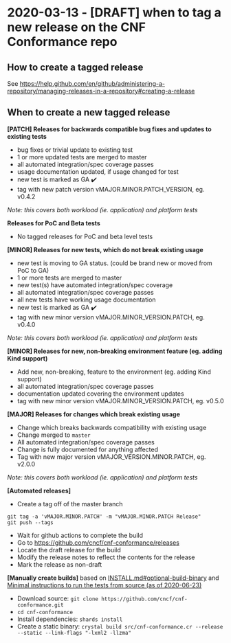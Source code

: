 # 2020-03-13 - [DRAFT] when to tag a new release on the CNF Conformance repo

## How to create a tagged release

See https://help.github.com/en/github/administering-a-repository/managing-releases-in-a-repository#creating-a-release

## When to create a new tagged release


**[PATCH] Releases for backwards compatible bug fixes and updates to existing tests**
- bug fixes or trivial update to existing test
- 1 or more updated tests are merged to master
- all automated integration/spec coverage passes
- usage documentation updated, if usage changed for test
- new test is marked as GA :heavy_check_mark: 
- tag with new patch version vMAJOR.MINOR.PATCH_VERSION, eg. v0.4.2

_Note: this covers both workload (ie. application) and platform tests_

**Releases for PoC and Beta tests**
- No tagged releases for PoC and beta level tests

**[MINOR] Releases for new tests, which do not break existing usage**
- new test is moving to GA status. (could be brand new or moved from PoC to GA)
- 1 or more tests are merged to master
- new test(s) have automated integration/spec coverage
- all automated integration/spec coverage passes
- all new tests have working usage documentation
- new test is marked as GA :heavy_check_mark: 
- tag with new minor version vMAJOR.MINOR_VERSION.PATCH, eg. v0.4.0

_Note: this covers both workload (ie. application) and platform tests_


**[MINOR] Releases for new, non-breaking environment feature (eg. adding Kind support)**
- Add new, non-breaking, feature to the environment (eg. adding Kind support)
- all automated integration/spec coverage passes
- documentation updated covering the environment updates
- tag with new minor version vMAJOR.MINOR_VERSION.PATCH, eg. v0.5.0


**[MAJOR] Releases for changes which break existing usage**
- Change which breaks backwards compatibility with existing usage
- Change merged to `master`
- All automated integration/spec coverage passes
- Change is fully documented for anything affected
- Tag with new major version vMAJOR_VERSION.MINOR.PATCH, eg. v2.0.0

_Note: this covers both workload (ie. application) and platform tests_

**[Automated releases]**
- Create a tag off of the master branch 
```
git tag -a 'vMAJOR.MINOR.PATCH' -m "vMAJOR.MINOR.PATCH Release" 
git push --tags 
```
- Wait for github actions to complete the build
- Go to https://github.com/cncf/cnf-conformance/releases
- Locate the draft release for the build
- Modify the release notes to reflect the contents for the release
- Mark the release as non-draft 


**[Manually create builds]**
based on [INSTALL.md#optional-build-binary](https://github.com/cncf/cnf-conformance/blob/master/INSTALL.md#optional-build-binary) and [Minimal instructions to run the tests from source (as of 2020-06-23)](https://hackmd.io/hcHoJEKaRWuyf_fZ7ITxLw)
- Download source: `git clone https://github.com/cncf/cnf-conformance.git`
- `cd cnf-conformance`
- Install dependencies: `shards install`
- Create a static binary: `crystal build src/cnf-conformance.cr --release --static --link-flags "-lxml2 -llzma"`
